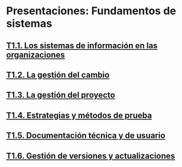 # Presentaciones: Fundamentos de sistemas

## [T1.1. Los sistemas de información en las organizaciones](https://victordomgs.github.io/Teoria-de-sistemas-i-computacion/T1-Fundamentos-de-sistemas/Presentaciones/T1.1-Los-sistemas-de-informacion-en-las-organizaciones.html)

## [T1.2. La gestión del cambio](https://victordomgs.github.io/Teoria-de-sistemas-i-computacion/T1-Fundamentos-de-sistemas/Presentaciones/T1.2-La-gestion-del-cambio.html)

## [T1.3. La gestión del proyecto](https://victordomgs.github.io/Teoria-de-sistemas-i-computacion/T1-Fundamentos-de-sistemas/Presentaciones/T1.3-La-gestion-del-proyecto.html)

## [T1.4. Estrategias y métodos de prueba](https://victordomgs.github.io/Teoria-de-sistemas-i-computacion/T1-Fundamentos-de-sistemas/Presentaciones/T1.4-Estrategias-y-metodos-de-prueba.html)

## [T1.5. Documentación técnica y de usuario](https://victordomgs.github.io/Teoria-de-sistemas-i-computacion/T1-Fundamentos-de-sistemas/Presentaciones/T1.5-Documentacion-tecnica-y-de-usuario.html)

## [T1.6. Gestión de versiones y actualizaciones](https://victordomgs.github.io/Teoria-de-sistemas-i-computacion/T1-Fundamentos-de-sistemas/Presentaciones/T1.6-Gestion-de-versiones-y-actualizaciones.html)
